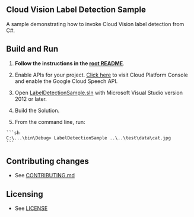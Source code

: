 ## Cloud Vision Label Detection Sample

A sample demonstrating how to invoke Cloud Vision label detection from C#.

## Build and Run

1.  **Follow the instructions in the [root README](../../README.md)**.

4.  Enable APIs for your project.
    [Click here](https://console.cloud.google.com/flows/enableapi?apiid=vision.googleapis.com&showconfirmation=true)
    to visit Cloud Platform Console and enable the Google Cloud Speech API.

8.  Open [LabelDetectionSample.sln](LabelDetectionSample.sln) with Microsoft Visual Studio version 2012 or later.

9.  Build the Solution.

10.  From the command line, run:

    ```sh
    C:\...\bin\Debug> LabelDetectionSample ..\..\test\data\cat.jpg
    ```

## Contributing changes

* See [CONTRIBUTING.md](../../CONTRIBUTING.md)

## Licensing

* See [LICENSE](../../LICENSE)
